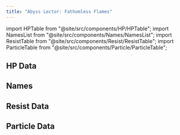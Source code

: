 ```yaml
---
title: "Abyss Lector: Fathomless Flames"
---
```


import HPTable from "@site/src/components/HP/HPTable";
import NamesList from "@site/src/components/Names/NamesList";
import ResistTable from "@site/src/components/Resist/ResistTable";
import ParticleTable from "@site/src/components/Particle/ParticleTable";

## HP Data

<HPTable item_key="abysslectorfathomlessflames" data_src="enemy" />

## Names

<NamesList item_key="abysslectorfathomlessflames" data_src="enemy" />

## Resist Data

<ResistTable item_key="abysslectorfathomlessflames" data_src="enemy" />

## Particle Data

<ParticleTable item_key="abysslectorfathomlessflames" data_src="enemy" />